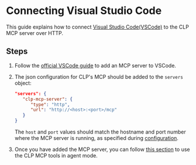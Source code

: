 # Connecting Visual Studio Code

This guide explains how to connect
[Visual Studio Code(VSCode)][vscode]
 to the CLP MCP server over HTTP.

## Steps

1. Follow the
[official VSCode guide][vscode-guide]
to add an MCP server to VSCode.
2. The json configuration for CLP's MCP should be added to the `servers` object:

    ```json
    "servers": {
       "clp-mcp-server": {
          "type": "http",
          "url": "http://<host>:<port>/mcp"
       }
    }
    ```

    The `host` and `port` values should match the hostname and
    port number where the MCP server is running, as
    specified during [configuration](../guides-mcp-server/index.md#starting-the-mcp-server).

3. Once you have added the MCP server, you can
follow
[this section][vscode-using-mcp]
to use the CLP MCP tools in agent mode.

[vscode]: https://code.visualstudio.com/
[vscode-guide]: https://code.visualstudio.com/docs/copilot/customization/mcp-servers
[vscode-using-mcp]: https://code.visualstudio.com/docs/copilot/customization/mcp-servers#_use-mcp-tools-in-agent-mode
